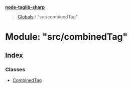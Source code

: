 **[node-taglib-sharp](../README.md)**

> [Globals](../globals.md) / "src/combinedTag"

# Module: "src/combinedTag"

## Index

### Classes

* [CombinedTag](../classes/_src_combinedtag_.combinedtag.md)
